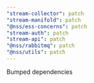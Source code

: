 ```yaml
---
"stream-collector": patch
"stream-manifold": patch
"@nss/ess-concerns": patch
"stream-auth": patch
"stream-api": patch
"@nss/rabbitmq": patch
"@nss/utils": patch
---
```


Bumped dependencies
